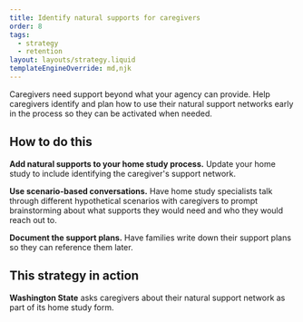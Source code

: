 ```yaml
---
title: Identify natural supports for caregivers
order: 8
tags:
  - strategy
  - retention
layout: layouts/strategy.liquid
templateEngineOverride: md,njk
---
```


Caregivers need support beyond what your agency can provide. Help caregivers identify and plan how to use their natural support networks early in the process so they can be activated when needed.

## How to do this

**Add natural supports to your home study process.** Update your home study to include identifying the caregiver's support network.

**Use scenario-based conversations.** Have home study specialists talk through different hypothetical scenarios with caregivers to prompt brainstorming about what supports they would need and who they would reach out to.

**Document the support plans.** Have families write down their support plans so they can reference them later.

## This strategy in action

**Washington State** asks caregivers about their natural support network as part of its home study form.
